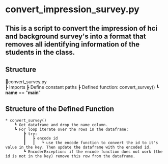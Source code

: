 # convert_impression_survey.py

## This is a script to convert the impression of hci and background survey's into a format that removes all identifying information of the students in the class.

## Structure
📜convert_survey.py  
┣ Imports
┣ Define constant paths
┣ Defined function: convert_survey()
┗ __name__ == "__main__"

## Structure of the Defined Function
    * convert_survey()
        ┗ Get dataframe and drop the name column.
        ┗ For loop iterate over the rows in the dataframe:
            ┣ try:
            ┃   ┣ encode id
            ┃   ┃   ┗ use the encode function to convert the id to it's value in the key. Then update the dataframe with the encoded id.
            ┗ EncoderException: if the encode function does not work (the id is not in the key) remove this row from the dataframe.